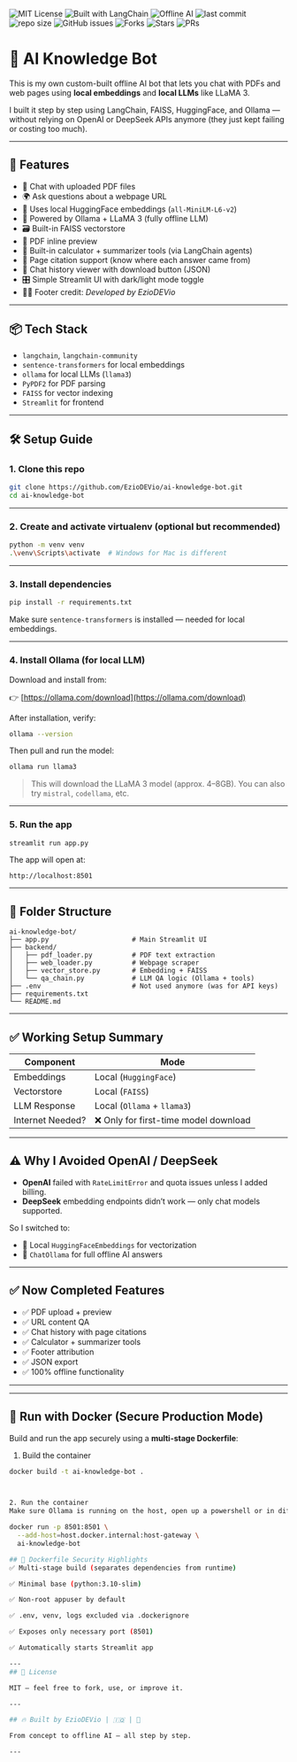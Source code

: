 ![MIT License](https://img.shields.io/badge/license-MIT-blue)
![Built with LangChain](https://img.shields.io/badge/Built%20with-LangChain-4b7bec)
![Offline AI](https://img.shields.io/badge/LLM-Ollama-green)
![last commit](https://img.shields.io/github/last-commit/EzioDEVio/ai-knowledge-bot?color=blue)
![repo size](https://img.shields.io/github/repo-size/EzioDEVio/ai-knowledge-bot)
![GitHub issues](https://img.shields.io/github/issues/EzioDEVio/ai-knowledge-bot)
![Forks](https://img.shields.io/github/forks/EzioDEVio/ai-knowledge-bot?style=social)
![Stars](https://img.shields.io/github/stars/EzioDEVio/ai-knowledge-bot?style=social)
![PRs](https://img.shields.io/github/issues-pr/EzioDEVio/ai-knowledge-bot)

# 🧠 AI Knowledge Bot

This is my own custom-built offline AI bot that lets you chat with PDFs and web pages using **local embeddings** and **local LLMs** like LLaMA 3.

I built it step by step using LangChain, FAISS, HuggingFace, and Ollama — without relying on OpenAI or DeepSeek APIs anymore (they just kept failing or costing too much).

---

## 🚀 Features

- 📄 Chat with uploaded PDF files
- 🌍 Ask questions about a webpage URL
- 🧠 Uses local HuggingFace embeddings (`all-MiniLM-L6-v2`)
- 🦙 Powered by Ollama + LLaMA 3 (fully offline LLM)
- 🗃️ Built-in FAISS vectorstore
- 🧾 PDF inline preview
- 🧮 Built-in calculator + summarizer tools (via LangChain agents)
- 🧠 Page citation support (know where each answer came from)
- 📜 Chat history viewer with download button (JSON)
- 🎛️ Simple Streamlit UI with dark/light mode toggle
- 👨‍💻 Footer credit: *Developed by EzioDEVio*

---

## 📦 Tech Stack

- `langchain`, `langchain-community`
- `sentence-transformers` for local embeddings
- `ollama` for local LLMs (`llama3`)
- `PyPDF2` for PDF parsing
- `FAISS` for vector indexing
- `Streamlit` for frontend

---

## 🛠 Setup Guide

### 1. Clone this repo

```bash
git clone https://github.com/EzioDEVio/ai-knowledge-bot.git
cd ai-knowledge-bot
````

---

### 2. Create and activate virtualenv (optional but recommended)

```bash
python -m venv venv
.\venv\Scripts\activate  # Windows for Mac is different
```

---

### 3. Install dependencies

```bash
pip install -r requirements.txt
```

Make sure `sentence-transformers` is installed — needed for local embeddings.

---

### 4. Install Ollama (for local LLM)

Download and install from:

👉 [https://ollama.com/download](https://ollama.com/download)

After installation, verify:

```bash
ollama --version
```

Then pull and run the model:

```bash
ollama run llama3
```

> This will download the LLaMA 3 model (approx. 4–8GB). You can also try `mistral`, `codellama`, etc.

---

### 5. Run the app

```bash
streamlit run app.py
```

The app will open at:

```
http://localhost:8501
```

---

## 📁 Folder Structure

```
ai-knowledge-bot/
├── app.py                     # Main Streamlit UI
├── backend/
│   ├── pdf_loader.py          # PDF text extraction
│   ├── web_loader.py          # Webpage scraper
│   ├── vector_store.py        # Embedding + FAISS
│   └── qa_chain.py            # LLM QA logic (Ollama + tools)
├── .env                       # Not used anymore (was for API keys)
├── requirements.txt
└── README.md
```

---

## ✅ Working Setup Summary

| Component        | Mode                                 |
| ---------------- | ------------------------------------ |
| Embeddings       | Local (`HuggingFace`)                |
| Vectorstore      | Local (`FAISS`)                      |
| LLM Response     | Local (`Ollama` + `llama3`)          |
| Internet Needed? | ❌ Only for first-time model download |

---

## ⚠️ Why I Avoided OpenAI / DeepSeek

* **OpenAI** failed with `RateLimitError` and quota issues unless I added billing.
* **DeepSeek** embedding endpoints didn’t work — only chat models supported.

So I switched to:

* 🔁 Local `HuggingFaceEmbeddings` for vectorization
* 🦙 `ChatOllama` for full offline AI answers

---

## ✅ Now Completed Features

* ✅ PDF upload + preview
* ✅ URL content QA
* ✅ Chat history with page citations
* ✅ Calculator + summarizer tools
* ✅ Footer attribution
* ✅ JSON export
* ✅ 100% offline functionality

---

---

## 🐳 Run with Docker (Secure Production Mode)

Build and run the app securely using a **multi-stage Dockerfile**:

 1. Build the container

```bash
docker build -t ai-knowledge-bot .



2. Run the container
Make sure Ollama is running on the host, open up a powershell or in different terminal then:

docker run -p 8501:8501 \
  --add-host=host.docker.internal:host-gateway \
  ai-knowledge-bot

## 🔐 Dockerfile Security Highlights
✅ Multi-stage build (separates dependencies from runtime)

✅ Minimal base (python:3.10-slim)

✅ Non-root appuser by default

✅ .env, venv, logs excluded via .dockerignore

✅ Exposes only necessary port (8501)

✅ Automatically starts Streamlit app

---
## 💬 License

MIT — feel free to fork, use, or improve it.

---

## 🔥 Built by EzioDEVio | 🇮🇶 | 🧠

From concept to offline AI — all step by step.

---

